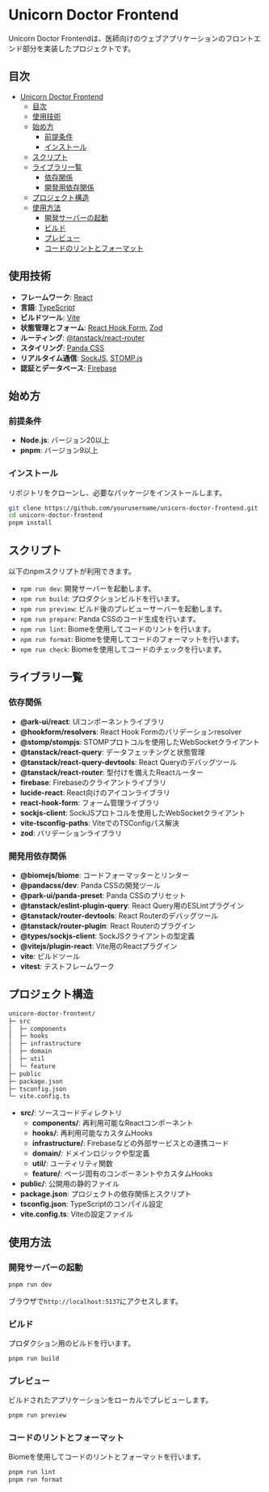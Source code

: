 # Unicorn Doctor Frontend

Unicorn Doctor Frontendは、医師向けのウェブアプリケーションのフロントエンド部分を実装したプロジェクトです。

## 目次

- [Unicorn Doctor Frontend](#unicorn-doctor-frontend)
  - [目次](#目次)
  - [使用技術](#使用技術)
  - [始め方](#始め方)
    - [前提条件](#前提条件)
    - [インストール](#インストール)
  - [スクリプト](#スクリプト)
  - [ライブラリ一覧](#ライブラリ一覧)
    - [依存関係](#依存関係)
    - [開発用依存関係](#開発用依存関係)
  - [プロジェクト構造](#プロジェクト構造)
  - [使用方法](#使用方法)
    - [開発サーバーの起動](#開発サーバーの起動)
    - [ビルド](#ビルド)
    - [プレビュー](#プレビュー)
    - [コードのリントとフォーマット](#コードのリントとフォーマット)

## 使用技術

- **フレームワーク**: [React](https://reactjs.org/)
- **言語**: [TypeScript](https://www.typescriptlang.org/)
- **ビルドツール**: [Vite](https://vitejs.dev/)
- **状態管理とフォーム**: [React Hook Form](https://react-hook-form.com/), [Zod](https://zod.dev/)
- **ルーティング**: [@tanstack/react-router](https://tanstack.com/router)
- **スタイリング**: [Panda CSS](https://panda-css.com/)
- **リアルタイム通信**: [SockJS](https://github.com/sockjs/sockjs-client), [STOMP.js](https://stomp-js.github.io/stomp-websocket/)
- **認証とデータベース**: [Firebase](https://firebase.google.com/)

## 始め方

### 前提条件

- **Node.js**: バージョン20以上
- **pnpm**: バージョン9以上

### インストール

リポジトリをクローンし、必要なパッケージをインストールします。

```bash
git clone https://github.com/yourusername/unicorn-doctor-frontend.git
cd unicorn-doctor-frontend
pnpm install
```

## スクリプト

以下のnpmスクリプトが利用できます。

- `npm run dev`: 開発サーバーを起動します。
- `npm run build`: プロダクションビルドを行います。
- `npm run preview`: ビルド後のプレビューサーバーを起動します。
- `npm run prepare`: Panda CSSのコード生成を行います。
- `npm run lint`: Biomeを使用してコードのリントを行います。
- `npm run format`: Biomeを使用してコードのフォーマットを行います。
- `npm run check`: Biomeを使用してコードのチェックを行います。

## ライブラリ一覧

### 依存関係

- **@ark-ui/react**: UIコンポーネントライブラリ
- **@hookform/resolvers**: React Hook Formのバリデーションresolver
- **@stomp/stompjs**: STOMPプロトコルを使用したWebSocketクライアント
- **@tanstack/react-query**: データフェッチングと状態管理
- **@tanstack/react-query-devtools**: React Queryのデバッグツール
- **@tanstack/react-router**: 型付けを備えたReactルーター
- **firebase**: Firebaseのクライアントライブラリ
- **lucide-react**: React向けのアイコンライブラリ
- **react-hook-form**: フォーム管理ライブラリ
- **sockjs-client**: SockJSプロトコルを使用したWebSocketクライアント
- **vite-tsconfig-paths**: ViteでのTSConfigパス解決
- **zod**: バリデーションライブラリ

### 開発用依存関係

- **@biomejs/biome**: コードフォーマッターとリンター
- **@pandacss/dev**: Panda CSSの開発ツール
- **@park-ui/panda-preset**: Panda CSSのプリセット
- **@tanstack/eslint-plugin-query**: React Query用のESLintプラグイン
- **@tanstack/router-devtools**: React Routerのデバッグツール
- **@tanstack/router-plugin**: React Routerのプラグイン
- **@types/sockjs-client**: SockJSクライアントの型定義
- **@vitejs/plugin-react**: Vite用のReactプラグイン
- **vite**: ビルドツール
- **vitest**: テストフレームワーク

## プロジェクト構造

```md
unicorn-doctor-frontent/
├─ src
│  ├─ components
│  ├─ hooks
│  ├─ infrastructure
│  ├─ domain
│  ├─ util
│  └─ feature
├─ public
├─ package.json
├─ tsconfig.json
└─ vite.config.ts
```

- **src/**: ソースコードディレクトリ
  - **components/**: 再利用可能なReactコンポーネント
  - **hooks/**: 再利用可能なカスタムHooks
  - **infrastructure/**: Firebaseなどの外部サービスとの連携コード
  - **domain/**: ドメインロジックや型定義
  - **util/**: ユーティリティ関数
  - **feature/**: ページ固有のコンポーネントやカスタムHooks
- **public/**: 公開用の静的ファイル
- **package.json**: プロジェクトの依存関係とスクリプト
- **tsconfig.json**: TypeScriptのコンパイル設定
- **vite.config.ts**: Viteの設定ファイル

## 使用方法

### 開発サーバーの起動

```bash
pnpm run dev
```

ブラウザで`http://localhost:5137`にアクセスします。

### ビルド

プロダクション用のビルドを行います。

```bash
pnpm run build
```

### プレビュー

ビルドされたアプリケーションをローカルでプレビューします。

```bash
pnpm run preview
```

### コードのリントとフォーマット

Biomeを使用してコードのリントとフォーマットを行います。

```bash
pnpm run lint
pnpm run format
```
